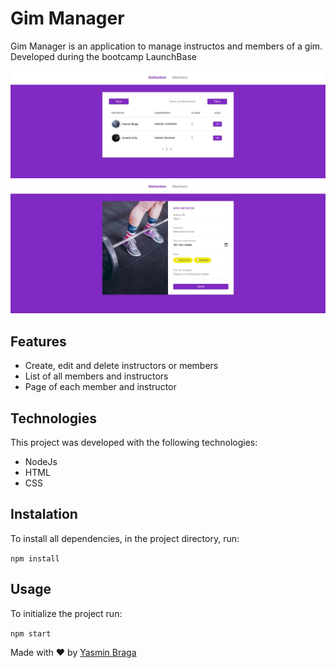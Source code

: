 # Gim Manager

Gim Manager is an application to manage instructos and members of a gim.
Developed during the bootcamp LaunchBase

![](instructors.jpeg)
![](create.jpeg)

## Features

- Create, edit and delete instructors or members
- List of all members and instructors
- Page of each member and instructor 

## Technologies

This project was developed with the following technologies:

- NodeJs
- HTML
- CSS

## Instalation

To install all dependencies, in the project directory, run:

``` npm install ```

## Usage

To initialize the project run:

``` npm start ```

Made with :heart: by [Yasmin Braga](https://github.com/yasminbraga)